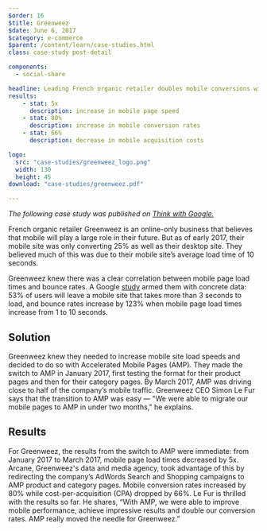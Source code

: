 ```yaml
---
$order: 16
$title: Greenweez
$date: June 6, 2017
$category: e-commerce
$parent: /content/learn/case-studies.html
class: case-study post-detail

components:
  - social-share

headline: Leading French organic retailer doubles mobile conversions with AMP
results:
    - stat: 5x
      description: increase in mobile page speed
    - stat: 80%
      description: increase in mobile conversion rates
    - stat: 66%
      description: decrease in mobile acquisition costs

logo:
  src: "case-studies/greenweez_logo.png"
  width: 130
  height: 45
download: "case-studies/greenweez.pdf"

---
```


<div class="img-right">
    <amp-img width="800" height="1371" layout="responsive" src="/static/img/case-studies/greenweez_framed1.png"></amp-img>
</div>

<i> The following case study was published on [Think with Google.](https://www.thinkwithgoogle.com/intl/fr-fr/case-study/greenweez-booste-de-80-son-taux-de-conversion-mobile-avec-amp/) </i> 

French organic retailer Greenweez is an online-only business that believes that mobile will play a large role in their future. But as of early 2017, their mobile site was only converting 25% as well as their desktop site. They believed much of this was due to their mobile site’s average load time of 10 seconds.

Greenweez knew there was a clear correlation between mobile page load times and bounce rates. A Google [study](https://www.thinkwithgoogle.com/articles/mobile-page-speed-new-industry-benchmarks.html) armed them with concrete data: 53% of users will leave a mobile site that takes more than 3 seconds to load, and bounce rates increase by 123% when mobile page load times increase from 1 to 10 seconds.

## Solution

Greenweez knew they needed to increase mobile site load speeds and decided to do so with Accelerated Mobile Pages (AMP). They made the switch to AMP in January 2017, first testing the format for their product pages and then for their category pages. By March 2017, AMP was driving close to half of the company’s mobile traffic. Greenweez CEO Simon Le Fur says that the transition to AMP was easy — "We were able to migrate our mobile pages to AMP in under two months," he explains.


## Results

<div class="img-left">
    <amp-img width="800" height="1371" layout="responsive" src="/static/img/case-studies/greenweez_framed2.png"></amp-img>
</div>

For Greenweez, the results from the switch to AMP were immediate: from January 2017 to March 2017, mobile page load times decreased by 5x. Arcane, Greenweez's data and media agency, took advantage of this by redirecting the company’s AdWords Search and Shopping campaigns to AMP product and category pages. Mobile conversion rates increased by 80% while cost-per-acquisition (CPA) dropped by 66%. Le Fur is thrilled with the results so far. He shares, “With AMP, we were able to improve mobile performance, achieve impressive results and double our conversion rates. AMP really moved the needle for Greenweez.”
